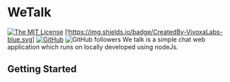 # WeTalk
[![The MIT License](https://img.shields.io/badge/license-MIT-orange.svg?style=flat-square)](http://opensource.org/licenses/MIT)
[!https://img.shields.io/badge/CreatedBy-VivoxaLabs-blue.svg]
[![GitHub](https://img.shields.io/github/forks/hiranthaPeiris/WeTalk.svg?style=flat-square)](https://github.com/hiranthaPeirs/WeTalk/network)
![GitHub followers](https://img.shields.io/github/followers/espadrine.svg?label=Follow&style=social)
We talk is a simple chat web application which runs on locally developed using nodeJs. 
## Getting Started
